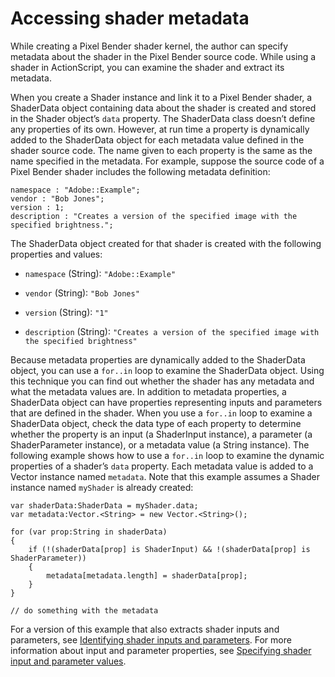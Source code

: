# Accessing shader metadata

<div>

While creating a Pixel Bender shader kernel, the author can specify metadata
about the shader in the Pixel Bender source code. While using a shader in
ActionScript, you can examine the shader and extract its metadata.

When you create a Shader instance and link it to a Pixel Bender shader, a
ShaderData object containing data about the shader is created and stored in the
Shader object’s `data` property. The ShaderData class doesn’t define any
properties of its own. However, at run time a property is dynamically added to
the ShaderData object for each metadata value defined in the shader source code.
The name given to each property is the same as the name specified in the
metadata. For example, suppose the source code of a Pixel Bender shader includes
the following metadata definition:

    namespace : "Adobe::Example";
    vendor : "Bob Jones";
    version : 1;
    description : "Creates a version of the specified image with the specified brightness.";

The ShaderData object created for that shader is created with the following
properties and values:

- `namespace` (String): `"Adobe::Example"`

- `vendor` (String): `"Bob Jones"`

- `version` (String): `"1"`

- `description` (String):
  `"Creates a version of the specified image with the specified brightness"`

Because metadata properties are dynamically added to the ShaderData object, you
can use a `for..in` loop to examine the ShaderData object. Using this technique
you can find out whether the shader has any metadata and what the metadata
values are. In addition to metadata properties, a ShaderData object can have
properties representing inputs and parameters that are defined in the shader.
When you use a `for..in` loop to examine a ShaderData object, check the data
type of each property to determine whether the property is an input (a
ShaderInput instance), a parameter (a ShaderParameter instance), or a metadata
value (a String instance). The following example shows how to use a `for..in`
loop to examine the dynamic properties of a shader’s `data` property. Each
metadata value is added to a Vector instance named `metadata`. Note that this
example assumes a Shader instance named `myShader` is already created:

    var shaderData:ShaderData = myShader.data;
    var metadata:Vector.<String> = new Vector.<String>();

    for (var prop:String in shaderData)
    {
        if (!(shaderData[prop] is ShaderInput) && !(shaderData[prop] is ShaderParameter))
        {
            metadata[metadata.length] = shaderData[prop];
        }
    }

    // do something with the metadata

For a version of this example that also extracts shader inputs and parameters,
see
[Identifying shader inputs and parameters](./specifying-shader-input-and-parameter-values.md#identifying-shader-inputs-and-parameters).
For more information about input and parameter properties, see
[Specifying shader input and parameter values](./specifying-shader-input-and-parameter-values.md).

</div>
